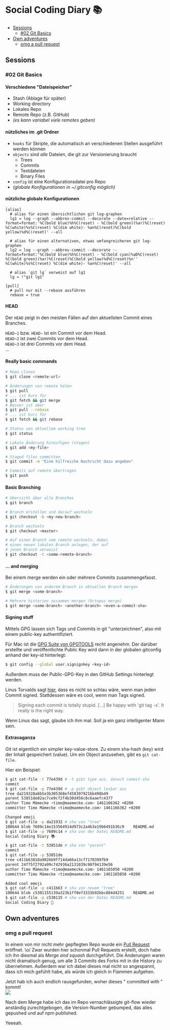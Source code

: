 # Social Coding Diary 📚

<!-- TOC depthFrom:2 depthTo:3 withLinks:1 updateOnSave:1 orderedList:0 -->

- [Sessions](#sessions)
	- [#02 Git Basics](#02-git-basics)
- [Own adventures](#own-adventures)
	- [omg a pull request](#omg-a-pull-request)

<!-- /TOC -->

## Sessions

### #02 Git Basics

#### Verschiedene "Dateispeicher"

- Stash (Ablage für später)
- Working directory
- Lokales Repo
- Remote Repo (z.B. GitHub)
- *(es kann variabel viele remotes geben)*

#### nützliches im .git Ordner

- `hooks` für Skripte, die automatisch an verschiedenen Stellen ausgeführt werden können
- `objects` sind *alle* Dateien, die git zur Versionierung braucht
  - Trees
  - Commits
  - Textdateien
  - Binary Files
- `config` ist eine Konfigurationsdatei pro Repo
- *(globale Konfigurationen in ~/.gitconfig möglich)*


#### nützliche globale Konfigurationen

```git
[alias]
  # alias für einen übersichtlichen git log-graphen
  lg1 = log --graph --abbrev-commit --decorate --date=relative --format=format:'%C(bold blue)%h%C(reset) - %C(bold green)(%ar)%C(reset) %C(white)%s%C(reset) %C(dim white)- %an%C(reset)%C(bold yellow)%d%C(reset)' --all

  # alias für einen alternativen, etwas umfangreicheren git log-graphen
  lg2 = log --graph --abbrev-commit --decorate --format=format:'%C(bold blue)%h%C(reset) - %C(bold cyan)%aD%C(reset) %C(bold green)(%ar)%C(reset)%C(bold yellow)%d%C(reset)%n''          %C(white)%s%C(reset) %C(dim white)- %an%C(reset)' --all

  # alias `git lg` verweist auf lg1
  lg = !"git lg1"

[pull]
  # pull nur mit --rebase ausführen
  rebase = true
```

#### HEAD

Der `HEAD` zeigt in den meisten Fällen auf den aktuellsten Commit eines Branches.

`HEAD~1` bzw. `HEAD~` ist ein Commit vor dem Head.  
`HEAD~2` ist zwei Commits vor dem Head.  
`HEAD~3` ist drei Commits vor dem Head.  
...

#### Really basic commands

```sh
# Repo clonen
$ git clone <remote-url>

# Änderungen von remote holen
$ git pull
# ... ist kurz für
$ git fetch && git merge
# Besser ist aber
$ git pull --rebase
# ... ist kurz für
$ git fetch && git rebase

# Status von aktuellem working tree
$ git status

# Lokale Änderung hinzufügen (stagen)
$ git add <my-file>

# Staged files committen
$ git commit -m "Eine hilfreiche Nachricht dazu angeben"

# Commits auf remote übertragen
$ git push
```


#### Basic Branching

```sh
# Übersicht über alle Branches
$ git branch

# Branch erstellen und darauf wechseln
$ git checkout -b <my-new-branch>

# Branch wechseln
$ git checkout <master>

# Auf einen Branch vom remote wechseln, dabei
# einen neuen lokalen Branch anlegen, der auf
# jenen Branch verweist
$ git checkout -t <some-remote-branch>
```


#### ... and merging

Bei einem merge werden ein oder mehrere Commits zusammengefasst.

```sh
# Änderungen von anderem Branch in aktuellen Branch mergen
$ git merge <some-branch>

# Mehrere histories zusammen mergen (Octopus merge)
$ git merge <some-branch> <another-branch> <even-a-commit-sha>
```

#### Signing stuff

Mittels GPG lassen sich Tags und Commits in git "unterzeichnen", also mit einem public-key authentifiziert.

Für Mac ist die [GPG Suite von GPGTOOLS](https://gpgtools.org/) recht angenehm. Der darüber erstellte und veröffentlichte Public Key wird dann in der globalen gitconfig anhand der key-id hinterlegt:

```sh
$ git config --global user.signignkey <key-id>
```

Außerdem muss der Public-GPG-Key in den GitHub Settings hinterlegt werden.

Linus Torvalds sagt [hier](http://git.661346.n2.nabble.com/GPG-signing-for-git-commit-td2582986.html#a2583316), dass es nicht so schlau wäre, wenn man jeden Commit signed. Stattdessen wäre es cool, wenn man Tags signed.

> Signing each commit is totally stupid. [...] Be happy with 'git tag -s'. It really is the right way.

Wenn Linus das sagt, glaube ich ihm mal. Soll ja ein ganz intelligenter Mann sein.

#### Extravaganza

Git ist eigentlich ein simpler key-value-store. Zu einem sha-hash (key) wird der Inhalt gespeichert (value). Um ein Object anzusehen, gibt es `git cat-file`.

Hier ein Beispiel:

```sh
$ git cat-file -t 77e439d # -t gibt type aus, danach commit-sha
commit
$ git cat-file -p 77e439d # -p gibt object lesbar aus
tree da219328a6b5e3b305368ef458397921bb498b49
parent 53851de02ac7ce9cf2f4b30d456c8c6aaefc4377
author Timo Mämecke <timo@maemecke.com> 1461166362 +0200
committer Timo Mämecke <timo@maemecke.com> 1461166362 +0200

Changed emoji
$ git cat-file -p da21932 # sha von "tree"
100644 blob 7609c14e153564914d973c2a4b3e19b6491b36c9    README.md
$ git cat-file -p 7609c14 # sha von der Datei README.md
Social Coding Diary 📚

$ git cat-file -t 53851de # sha von "parent"
commit
$ git cat-file -p 53851de
tree c411b63810a9026b9ff14da66a13cf7170399fb9
parent 24f75f2792a99c742936a2131039c98f94139e56
author Timo Mämecke <timo@maemecke.com> 1461165050 +0200
committer Timo Mämecke <timo@maemecke.com> 1461165050 +0200

Added cool emoji
$ git cat-file -p c411b63 # sha von neuem "tree"
100644 blob c5301155139a323b1ff0ef3333b92bbc884d4251    README.md
$ git cat-file -p c530115 # sha von der Datei README.md
Social Coding Diary 📖
```

## Own adventures

### omg a pull request

In einem von mir nicht mehr gepflegten Repo wurde ein [Pull Request](https://github.com/timomeh/ejs-helper/pull/3) eröffnet. \\o/ Zwar wurden hier schonmal Pull Requests erstellt, doch habe ich ihn diesmal als *Merge and squash* durchgeführt. Die Änderungen waren nicht dramatisch genug, um alle 3 Commits des Forks mit in die History zu übernehmen. Außerdem war ich dabei dieses mal nicht so angespannt, dass ich mich gefühlt habe, als würde ich gleich in Flammen aufgehen.

Jetzt hab ich auch endlich rausgefunden, woher dieses "<user> committed with <user>" kommt!  
![](https://cloud.githubusercontent.com/assets/4227520/14833542/1ba2f954-0c00-11e6-8bc4-42ed31dbc198.png)

Nach dem Merge habe ich das im Repo vernachlässigte git-flow wieder anständig zurechtgebogen, die Version-Number gebumped, das alles gepushed und auf npm published.

Yeeeah.
